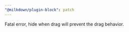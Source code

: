 ```yaml
---
"@milkdown/plugin-block": patch
---
```


Fatal error, hide when drag will prevent the drag behavior.
